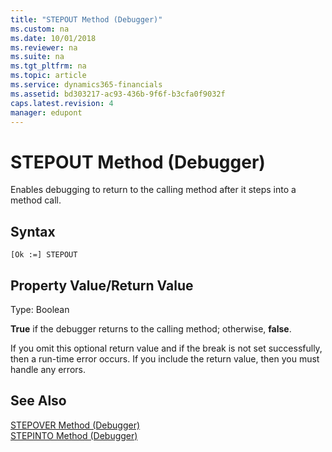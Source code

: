 ```yaml
---
title: "STEPOUT Method (Debugger)"
ms.custom: na
ms.date: 10/01/2018
ms.reviewer: na
ms.suite: na
ms.tgt_pltfrm: na
ms.topic: article
ms.service: dynamics365-financials
ms.assetid: bd303217-ac93-436b-9f6f-b3cfa0f9032f
caps.latest.revision: 4
manager: edupont
---
```


 

# STEPOUT Method (Debugger)
Enables debugging to return to the calling method after it steps into a method call.  
  
## Syntax  
  
```  
[Ok :=] STEPOUT   
```  
  
## Property Value/Return Value  
 Type: Boolean  
  
 **True** if the debugger returns to the calling method; otherwise, **false**.  
  
 If you omit this optional return value and if the break is not set successfully, then a run-time error occurs. If you include the return value, then you must handle any errors.  
  
## See Also  
[STEPOVER Method \(Debugger\)](devenv-STEPOVER-Method-Debugger.md)   
[STEPINTO Method \(Debugger\)](devenv-STEPINTO-Method-Debugger.md)  
<!--  [Breakpoints](Breakpoints.md)  -->
